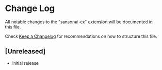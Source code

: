 # Change Log

All notable changes to the "sansonai-ex" extension will be documented in this file.

Check [Keep a Changelog](http://keepachangelog.com/) for recommendations on how to structure this file.

## [Unreleased]

- Initial release